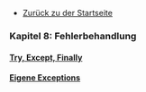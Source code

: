 - [Zurück zu der Startseite](../Kapitel_0/Anfang_Lese_Mich.md)

### Kapitel 8: Fehlerbehandlung

#### [Try, Except, Finally](/Projekte/Kapitel_8/Fehlerbehandlung.md)
#### [Eigene Exceptions](/Projekte/Kapitel_8/Eigene_Exceptions.md)
